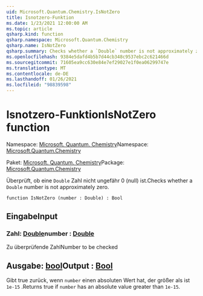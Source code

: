 ```yaml
---
uid: Microsoft.Quantum.Chemistry.IsNotZero
title: Isnotzero-Funktion
ms.date: 1/23/2021 12:00:00 AM
ms.topic: article
qsharp.kind: function
qsharp.namespace: Microsoft.Quantum.Chemistry
qsharp.name: IsNotZero
qsharp.summary: Checks whether a `Double` number is not approximately zero.
ms.openlocfilehash: 9384e5dafd4b5b7d44cb348c9537ebc2c621466d
ms.sourcegitcommit: 71605ea9cc630e84e7ef29027e1f0ea06299747e
ms.translationtype: MT
ms.contentlocale: de-DE
ms.lasthandoff: 01/26/2021
ms.locfileid: "98839598"
---
```

# <a name="isnotzero-function"></a><span data-ttu-id="f5685-102">Isnotzero-Funktion</span><span class="sxs-lookup"><span data-stu-id="f5685-102">IsNotZero function</span></span>

<span data-ttu-id="f5685-103">Namespace: [Microsoft. Quantum. Chemistry](xref:Microsoft.Quantum.Chemistry)</span><span class="sxs-lookup"><span data-stu-id="f5685-103">Namespace: [Microsoft.Quantum.Chemistry](xref:Microsoft.Quantum.Chemistry)</span></span>

<span data-ttu-id="f5685-104">Paket: [Microsoft. Quantum. Chemistry](https://nuget.org/packages/Microsoft.Quantum.Chemistry)</span><span class="sxs-lookup"><span data-stu-id="f5685-104">Package: [Microsoft.Quantum.Chemistry](https://nuget.org/packages/Microsoft.Quantum.Chemistry)</span></span>


<span data-ttu-id="f5685-105">Überprüft, ob eine `Double` Zahl nicht ungefähr 0 (null) ist.</span><span class="sxs-lookup"><span data-stu-id="f5685-105">Checks whether a `Double` number is not approximately zero.</span></span>

```qsharp
function IsNotZero (number : Double) : Bool
```


## <a name="input"></a><span data-ttu-id="f5685-106">Eingabe</span><span class="sxs-lookup"><span data-stu-id="f5685-106">Input</span></span>

### <a name="number--double"></a><span data-ttu-id="f5685-107">Zahl: [Double](xref:microsoft.quantum.lang-ref.double)</span><span class="sxs-lookup"><span data-stu-id="f5685-107">number : [Double](xref:microsoft.quantum.lang-ref.double)</span></span>

<span data-ttu-id="f5685-108">Zu überprüfende Zahl</span><span class="sxs-lookup"><span data-stu-id="f5685-108">Number to be checked</span></span>



## <a name="output--bool"></a><span data-ttu-id="f5685-109">Ausgabe: [bool](xref:microsoft.quantum.lang-ref.bool)</span><span class="sxs-lookup"><span data-stu-id="f5685-109">Output : [Bool](xref:microsoft.quantum.lang-ref.bool)</span></span>

<span data-ttu-id="f5685-110">Gibt true zurück, wenn `number` einen absoluten Wert hat, der größer als ist `1e-15` .</span><span class="sxs-lookup"><span data-stu-id="f5685-110">Returns true if `number` has an absolute value greater than `1e-15`.</span></span>